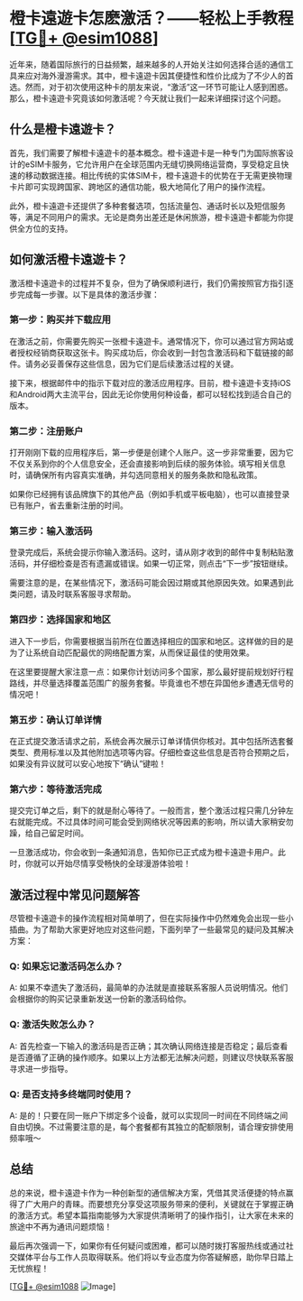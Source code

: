 # 橙卡遠遊卡怎麽激活？——轻松上手教程[[TG💪+ @esim1088](https://t.me/s/esim1088)]

近年来，随着国际旅行的日益频繁，越来越多的人开始关注如何选择合适的通信工具来应对海外漫游需求。其中，橙卡遠遊卡因其便捷性和性价比成为了不少人的首选。然而，对于初次使用这种卡的朋友来说，“激活”这一环节可能让人感到困惑。那么，橙卡遠遊卡究竟该如何激活呢？今天就让我们一起来详细探讨这个问题。

## 什么是橙卡遠遊卡？

首先，我们需要了解橙卡遠遊卡的基本概念。橙卡遠遊卡是一种专门为国际旅客设计的eSIM卡服务，它允许用户在全球范围内无缝切换网络运营商，享受稳定且快速的移动数据连接。相比传统的实体SIM卡，橙卡遠遊卡的优势在于无需更换物理卡片即可实现跨国家、跨地区的通信功能，极大地简化了用户的操作流程。

此外，橙卡遠遊卡还提供了多种套餐选项，包括流量包、通话时长以及短信服务等，满足不同用户的需求。无论是商务出差还是休闲旅游，橙卡遠遊卡都能为你提供全方位的支持。

## 如何激活橙卡遠遊卡？

激活橙卡遠遊卡的过程并不复杂，但为了确保顺利进行，我们仍需按照官方指引逐步完成每一步骤。以下是具体的激活步骤：

### 第一步：购买并下载应用

在激活之前，你需要先购买一张橙卡遠遊卡。通常情况下，你可以通过官方网站或者授权经销商获取这张卡。购买成功后，你会收到一封包含激活码和下载链接的邮件。请务必妥善保存这些信息，因为它们是后续激活过程的关键。

接下来，根据邮件中的指示下载对应的激活应用程序。目前，橙卡遠遊卡支持iOS和Android两大主流平台，因此无论你使用何种设备，都可以轻松找到适合自己的版本。

### 第二步：注册账户

打开刚刚下载的应用程序后，第一步便是创建个人账户。这一步非常重要，因为它不仅关系到你的个人信息安全，还会直接影响到后续的服务体验。填写相关信息时，请确保所有内容真实准确，并勾选同意相关的服务条款和隐私政策。

如果你已经拥有该品牌旗下的其他产品（例如手机或平板电脑），也可以直接登录已有账户，省去重新注册的时间。

### 第三步：输入激活码

登录完成后，系统会提示你输入激活码。这时，请从刚才收到的邮件中复制粘贴激活码，并仔细检查是否有遗漏或错误。如果一切正常，则点击“下一步”按钮继续。

需要注意的是，在某些情况下，激活码可能会因过期或其他原因失效。如果遇到此类问题，请及时联系客服寻求帮助。

### 第四步：选择国家和地区

进入下一步后，你需要根据当前所在位置选择相应的国家和地区。这样做的目的是为了让系统自动匹配最优的网络配置方案，从而保证最佳的使用效果。

在这里要提醒大家注意一点：如果你计划访问多个国家，那么最好提前规划好行程路线，并尽量选择覆盖范围广的服务套餐。毕竟谁也不想在异国他乡遭遇无信号的情况吧！

### 第五步：确认订单详情

在正式提交激活请求之前，系统会再次展示订单详情供你核对。其中包括所选套餐类型、费用标准以及其他附加选项等内容。仔细检查这些信息是否符合预期之后，如果没有异议就可以安心地按下“确认”键啦！

### 第六步：等待激活完成

提交完订单之后，剩下的就是耐心等待了。一般而言，整个激活过程只需几分钟左右就能完成。不过具体时间可能会受到网络状况等因素的影响，所以请大家稍安勿躁，给自己留足时间。

一旦激活成功，你会收到一条通知消息，告知你已正式成为橙卡遠遊卡用户。此时，你就可以开始尽情享受畅快的全球漫游体验啦！

## 激活过程中常见问题解答

尽管橙卡遠遊卡的操作流程相对简单明了，但在实际操作中仍然难免会出现一些小插曲。为了帮助大家更好地应对这些问题，下面列举了一些最常见的疑问及其解决方案：

### Q: 如果忘记激活码怎么办？
A: 如果不幸遗失了激活码，最简单的办法就是直接联系客服人员说明情况。他们会根据你的购买记录重新发送一份新的激活码给你。

### Q: 激活失败怎么办？
A: 首先检查一下输入的激活码是否正确；其次确认网络连接是否稳定；最后查看是否遵循了正确的操作顺序。如果以上方法都无法解决问题，则建议尽快联系客服寻求进一步指导。

### Q: 是否支持多终端同时使用？
A: 是的！只要在同一账户下绑定多个设备，就可以实现同一时间在不同终端之间自由切换。不过需要注意的是，每个套餐都有其独立的配额限制，请合理安排使用频率哦～

## 总结

总的来说，橙卡遠遊卡作为一种创新型的通信解决方案，凭借其灵活便捷的特点赢得了广大用户的青睐。而要想充分享受这项服务带来的便利，关键就在于掌握正确的激活方式。希望本篇指南能够为大家提供清晰明了的操作指引，让大家在未来的旅途中不再为通讯问题烦恼！

最后再次强调一下，如果你有任何疑问或困难，都可以随时拨打客服热线或通过社交媒体平台与工作人员取得联系。他们将以专业态度为你答疑解惑，助你早日踏上无忧旅程！

[[TG💪+ @esim1088](https://t.me/s/esim1088) ![Image](https://i.postimg.cc/4NQfJmqS/Snipaste-2025-05-13-00-14-12.png)]